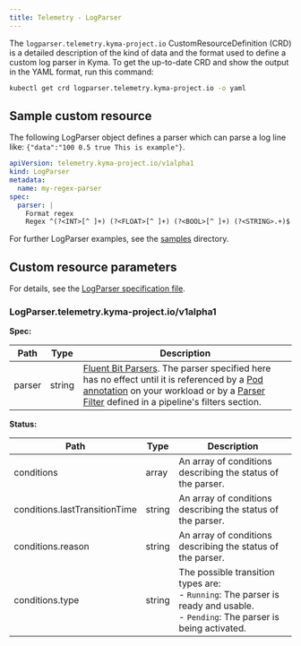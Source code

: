 ```yaml
---
title: Telemetry - LogParser
---
```


The `logparser.telemetry.kyma-project.io` CustomResourceDefinition (CRD) is a detailed description of the kind of data and the format used to define a custom log parser in Kyma. To get the up-to-date CRD and show the output in the YAML format, run this command:

```bash
kubectl get crd logparser.telemetry.kyma-project.io -o yaml
```

## Sample custom resource

The following LogParser object defines a parser which can parse a log line like: `{"data":"100 0.5 true This is example"}`.

```yaml
apiVersion: telemetry.kyma-project.io/v1alpha1
kind: LogParser
metadata:
  name: my-regex-parser
spec:
  parser: |
    Format regex
    Regex ^(?<INT>[^ ]+) (?<FLOAT>[^ ]+) (?<BOOL>[^ ]+) (?<STRING>.+)$
```

For further LogParser examples, see the [samples](https://github.com/kyma-project/telemetry-manager/tree/main/config/samples) directory.

## Custom resource parameters

For details, see the [LogParser specification file](https://github.com/kyma-project/telemetry-manager/blob/main/apis/telemetry/v1alpha1/logparser_types.go).

<!-- The table below was generated automatically -->
<!-- Some special tags (html comments) are at the end of lines due to markdown requirements. -->
<!-- The content between "TABLE-START" and "TABLE-END" will be replaced -->

<!-- TABLE-START -->

### LogParser.telemetry.kyma-project.io/v1alpha1

**Spec:**

| Path | Type | Description |
| ---- | ----------- | ---- |
| parser | string | [Fluent Bit Parsers](https://docs.fluentbit.io/manual/pipeline/parsers). The parser specified here has no effect until it is referenced by a [Pod annotation](https://docs.fluentbit.io/manual/pipeline/filters/kubernetes#kubernetes-annotations) on your workload or by a [Parser Filter](https://docs.fluentbit.io/manual/pipeline/filters/parser) defined in a pipeline's filters section. |

**Status:**

| Path | Type | Description |
| ---- | ----------- | ---- |
| conditions | array | An array of conditions describing the status of the parser. |
| conditions.lastTransitionTime | string | An array of conditions describing the status of the parser. |
| conditions.reason | string | An array of conditions describing the status of the parser. |
| conditions.type | string | The possible transition types are:<br>- `Running`: The parser is ready and usable.<br>- `Pending`: The parser is being activated. |
<!-- TABLE-END -->
